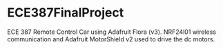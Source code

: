 # ECE387FinalProject
ECE 387 Remote Control Car using Adafruit Flora (v3). NRF24l01 wireless communication and Adafruit MotorShield v2 used to drive the dc motors.
